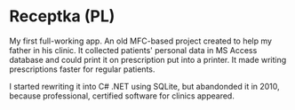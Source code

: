 # Receptka (PL)
My first full-working app.
An old MFC-based project created to help my father in his clinic.
It collected patients' personal data in MS Access database and could print it on prescription put into a printer.
It made writing prescriptions faster for regular patients.

I started rewriting it into C# .NET using SQLite, but abandonded it in 2010, because professional, certified software for clinics appeared.